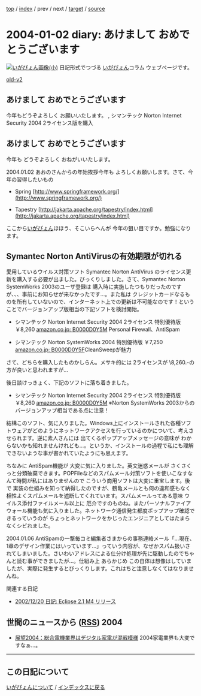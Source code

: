 [top](https://igapyon.github.io/diary/) 
 / [index](https://igapyon.github.io/diary/2004/index.html) 
 / prev 
 / next 
 / [target](https://igapyon.github.io/diary/2004/ig040102.html) 
 / [source](https://github.com/igapyon/diary/blob/gh-pages/2004/ig040102.html.src.md) 

2004-01-02 diary: あけまして おめでとうございます
=====================================================================================================
[![いがぴょん画像(小)](https://igapyon.github.io/diary/images/iga200306s.jpg "いがぴょん")](https://igapyon.github.io/diary/memo/memoigapyon.html) 日記形式でつづる [いがぴょん](https://igapyon.github.io/diary/memo/memoigapyon.html)コラム ウェブページです。

[old-v2](ig040102-orig.html)

## あけまして おめでとうございます

今年もどうぞよろしく お願いいたします。 , シマンテック Norton Internet Security 2004 2ライセンス版を購入


## あけまして おめでとうございます

今年も どうぞよろしく おねがいいたします。

2004.01.02 あおのさんからの年始挨拶今年も よろしくお願いします。さて、今年の習得したいもの

* Spring
  [http://www.springframework.org/](http://www.springframework.org/)
  
* Tapestry
  [http://jakarta.apache.org/tapestry/index.html](http://jakarta.apache.org/tapestry/index.html)

ここから[いがぴょん](http://www.igapyon.jp/igapyon/diary/memo/memoigapyon.html)ほほう、そこいらへんが 今年の狙い目ですか。勉強になります。

## Symantec Norton AntiVirusの有効期限が切れる

愛用しているウイルス対策ソフト Symantec Norton AntiVirus のライセンス更新を購入する必要が出ました。びっくりしました。さて、Symantec Norton SystemWorks 2003のユーザ登録は 購入時に実施したつもりだったのですが、、、事前にお知らせが来なかったです…。また私は クレジットカードなるものを所有していないので、インターネット上での更新は不可能なのです！ということでバージョンアップ版相当の下記ソフトを検討開始。

* シマンテック Norton Internet Security 2004 2ライセンス 特別優待版 ￥8,260
  [amazon.co.jp: B0000D0Y5M](http://www.amazon.co.jp/exec/obidos/ASIN/B0000D0Y5M/igapyondiary-22)
  Personal Firewall、AntiSpam
  
* シマンテック Norton SystemWorks 2004 特別優待版 ￥7,250
  [amazon.co.jp: B0000D0Y5F](http://www.amazon.co.jp/exec/obidos/ASIN/B0000D0Y5F/igapyondiary-22)CleanSweepが魅力

さて、どちらを購入したものかしらん。メサキ的には 2ライセンスが \8,260.-の方が良いと思われますが…

後日談けっきょく、下記のソフトに落ち着きました。

* シマンテック Norton Internet Security 2004 2ライセンス 特別優待版 ￥8,260
  [amazon.co.jp: B0000D0Y5M](http://www.amazon.co.jp/exec/obidos/ASIN/B0000D0Y5M/igapyondiary-22)
  ※Norton SystemWorks 2003からのバージョンアップ相当である点に注意！

結構このソフト、気に入りました。Windows上にインストールされた各種ソフトウェアがどのようにネットワークアクセスを行っているのかについて、考えさせられます。逆に素人さんには 出てくるポップアップメッセージの意味が わからないかも知れませんけれども…。というか、インストールの過程で私にも理解できないような事が書かれていたようにも思えます。

ちなみに AntiSpam機能が 大変に気に入りました。英文迷惑メールが さくさくっと分類破棄できます。POPFileなどのスパムメール対策ソフトを使いこなすなんて時間が私にはありませんので こういう商用ソフトは大変に重宝します。後で 実装の仕組みを知って納得したのですが、鶴亀メールとも何の違和感もなく相性よくスパムメールを遮断してくれています。スパムメールってある意味 ウイルス添付ファイルメール以上に 厄介ですのものね。またパーソナルファイアウォール機能も気に入りました。ネットワーク通信発生都度ポップアップ確認できるっていうのが ちょっとネットワークをかじったエンジニアとしてはたまらなくシビれました。

2004.01.06 AntiSpamの一撃毎コミ編集者さまからの事務連絡メール「…現在、1章のデザイン作業にはいっています…」っていう内容が、なぜかスパム扱いされてしまいました。さいわいアドレスによる仕分け処理が先に駆動したのでちゃんと読む事ができましたが…。仕組み上 あらかじめ この自体は想像はしていましたが、実際に発生するとびっくりします。これはちと注意しなくてはなりませんね。

関連する日記

* [2002/12/20 日記: Eclipse 2.1 M4 リリース](../2002/ig021220.html)

## 世間のニュースから ([RSS](ig040102-news.xml)) 2004

* [展望2004：総合電機業界はデジタル家電が混戦模様](http://japan.cnet.com/news/tech/story/0,2000047674,20063404,00.htm)  2004家電業界も大変ですなぁ…。


----------------------------------------------------------------------------------------------------

## この日記について
[いがぴょんについて](https://igapyon.github.io/diary/memo/memoigapyon.html) / [インデックスに戻る](https://igapyon.github.io/diary/idxall.html)
